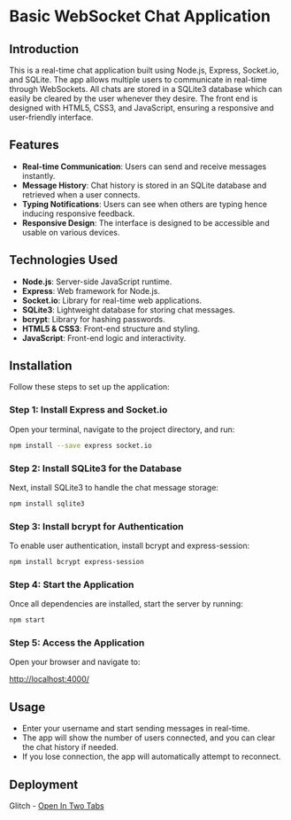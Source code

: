 # Basic WebSocket Chat Application

## Introduction

This is a real-time chat application built using Node.js, Express, Socket.io, and SQLite. The app allows multiple users to communicate in real-time through WebSockets. All chats are stored in a SQLite3 database which can easily be cleared by the user whenever they desire. The front end is designed with HTML5, CSS3, and JavaScript, ensuring a responsive and user-friendly interface.

## Features

- **Real-time Communication**: Users can send and receive messages instantly.
- **Message History**: Chat history is stored in an SQLite database and retrieved when a user connects.
- **Typing Notifications**: Users can see when others are typing hence inducing responsive feedback.
- **Responsive Design**: The interface is designed to be accessible and usable on various devices.

## Technologies Used

- **Node.js**: Server-side JavaScript runtime.
- **Express**: Web framework for Node.js.
- **Socket.io**: Library for real-time web applications.
- **SQLite3**: Lightweight database for storing chat messages.
- **bcrypt**: Library for hashing passwords.
- **HTML5 & CSS3**: Front-end structure and styling.
- **JavaScript**: Front-end logic and interactivity.

## Installation

Follow these steps to set up the application:

### Step 1: Install Express and Socket.io

Open your terminal, navigate to the project directory, and run:

```bash
npm install --save express socket.io
```

### Step 2: Install SQLite3 for the Database

Next, install SQLite3 to handle the chat message storage:

```bash
npm install sqlite3
```

### Step 3: Install bcrypt for Authentication

To enable user authentication, install bcrypt and express-session:

```bash
npm install bcrypt express-session
```

### Step 4: Start the Application

Once all dependencies are installed, start the server by running:

```bash
npm start
```

### Step 5: Access the Application

Open your browser and navigate to:

[http://localhost:4000/](http://localhost:4000/)

## Usage

- Enter your username and start sending messages in real-time.
- The app will show the number of users connected, and you can clear the chat history if needed.
- If you lose connection, the app will automatically attempt to reconnect.

## Deployment

Glitch - [Open In Two Tabs](https://pvt-websocket-chat.glitch.me/)
